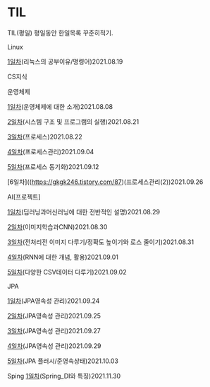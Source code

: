 # TIL
TIL(평일)
평일동안 한일목록 꾸준히적기.

Linux

[1일차](Linux/1일차.md)(리눅스의 공부이유/명령어)2021.08.19

CS지식

운영체제

[1일차](https://gkgk246.tistory.com/71)(운영체제에 대한 소개)2021.08.08

[2일차](https://gkgk246.tistory.com/74)(시스템 구조 및 프로그램의 실행)2021.08.21

[3일차](https://gkgk246.tistory.com/75)(프로세스)2021.08.22

[4일차](https://gkgk246.tistory.com/84)(프로세스관리)2021.09.04

[5일차](https://gkgk246.tistory.com/85)(프로세스 동기화)2021.09.12

[6일차]((https://gkgk246.tistory.com/87)(프로세스관리(2))2021.09.26

AI[프로젝트]

[1일차](https://gkgk246.tistory.com/78)(딥러닝과머신러닝에 대한 전반적인 설명)2021.08.29

[2일차](https://gkgk246.tistory.com/79)(이미지학습과CNN)2021.08.30

[3일차](https://gkgk246.tistory.com/80)(전처리전 이미지 다루기/정확도 높이기와 로스 줄이기)2021.08.31

[4일차](https://gkgk246.tistory.com/81)(RNN에 대한 개념, 활용)2021.09.01

[5일차](https://gkgk246.tistory.com/83)(다양한 CSV데이터 다루기)2021.09.02


JPA

[1일차](https://gkgk246.tistory.com/108)(JPA영속성 관리)2021.09.24

[2일차](https://gkgk246.tistory.com/108)(JPA영속성 관리)2021.09.25

[3일차](https://gkgk246.tistory.com/108)(JPA영속성 관리)2021.09.27

[4일차](https://gkgk246.tistory.com/108)(JPA영속성 관리)2021.09.29

[5일차](https://gkgk246.tistory.com/108)(JPA 플러시/준영속상태)2021.10.03

Sping
[1일차](https://github.com/MojinHyeok/TIL/blob/main/Spring/SpringFramework_DI.md)(Spring_DI와 특징)2021.11.30

